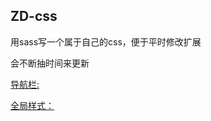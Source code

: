## ZD-css

用sass写一个属于自己的css，便于平时修改扩展

会不断抽时间来更新

[导航栏:](https://github.com/ZongDuCha/ZD-1.0/tree/master/zd-nav)

[全局样式：](https://github.com/ZongDuCha/ZD-1.0/tree/master/zd-col)